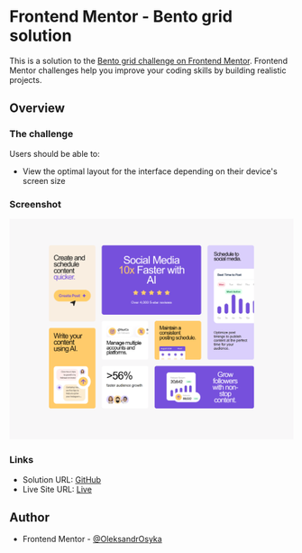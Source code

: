 # Frontend Mentor - Bento grid solution

This is a solution to the [Bento grid challenge on Frontend Mentor](https://www.frontendmentor.io/challenges/bento-grid-RMydElrlOj). Frontend Mentor challenges help you improve your coding skills by building realistic projects. 

## Overview

### The challenge

Users should be able to:

- View the optimal layout for the interface depending on their device's screen size

### Screenshot

![](./assets/screenshots/screenshot.png)

### Links

- Solution URL: [GitHub](https://github.com/OleksandrOsyka/bento-grid-main)
- Live Site URL: [Live](https://your-live-site-url.com)

## Author

- Frontend Mentor - [@OleksandrOsyka](https://www.frontendmentor.io/profile/OleksandrOsyka)

